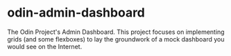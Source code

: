 # odin-admin-dashboard
The Odin Project's Admin Dashboard.
This project focuses on implementing grids (and some flexboxes) to lay the groundwork of a mock dashboard you would see on the Internet.

